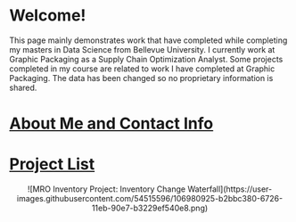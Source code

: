 # Welcome!

This page mainly demonstrates work that have completed while completing my masters in Data Science from Bellevue University. I currently work at Graphic Packaging as a Supply Chain Optimization Analyst. Some projects completed in my course are related to work I have completed at Graphic Packaging. The data has been changed so no proprietary information is shared.

# [About Me and Contact Info](https://nestingen.github.io/nestingen.github.io.about_me/)
# [Project List](https://nestingen.github.io/nestingen.github.io.project_list/)

<p align = "center">
![MRO Inventory Project: Inventory Change Waterfall](https://user-images.githubusercontent.com/54515596/106980925-b2bbc380-6726-11eb-90e7-b3229ef540e8.png)
</p>
